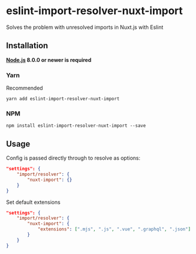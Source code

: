 # eslint-import-resolver-nuxt-import
Solves the problem with unresolved imports in Nuxt.js with Eslint

## Installation
**[Node.js](https://nodejs.org/) 8.0.0 or newer is required**

### Yarn
Recommended
```shell
yarn add eslint-import-resolver-nuxt-import
```

### NPM
```shell
npm install eslint-import-resolver-nuxt-import --save
```

## Usage
Config is passed directly through to resolve as options:

```json
"settings": {
	"import/resolver": {
		"nuxt-import": {}
	}
}
```

Set default extensions
```json
"settings": {
	"import/resolver": {
		"nuxt-import": {
			"extensions": [".mjs", ".js", ".vue", ".graphql", ".json"]
		}
	}
}
```
